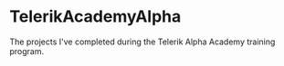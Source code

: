 # TelerikAcademyAlpha
The projects I've completed during the Telerik Alpha Academy training program.
